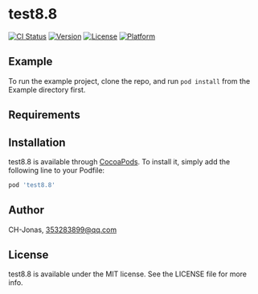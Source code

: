 # test8.8

[![CI Status](https://img.shields.io/travis/CH-Jonas/test8.8.svg?style=flat)](https://travis-ci.org/CH-Jonas/test8.8)
[![Version](https://img.shields.io/cocoapods/v/test8.8.svg?style=flat)](https://cocoapods.org/pods/test8.8)
[![License](https://img.shields.io/cocoapods/l/test8.8.svg?style=flat)](https://cocoapods.org/pods/test8.8)
[![Platform](https://img.shields.io/cocoapods/p/test8.8.svg?style=flat)](https://cocoapods.org/pods/test8.8)

## Example

To run the example project, clone the repo, and run `pod install` from the Example directory first.

## Requirements

## Installation

test8.8 is available through [CocoaPods](https://cocoapods.org). To install
it, simply add the following line to your Podfile:

```ruby
pod 'test8.8'
```

## Author

CH-Jonas, 353283899@qq.com

## License

test8.8 is available under the MIT license. See the LICENSE file for more info.
